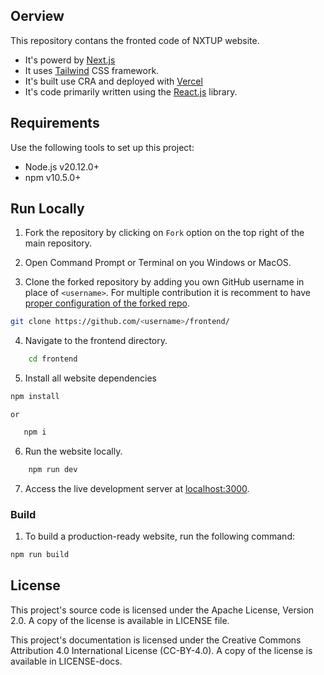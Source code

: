 ## Oerview 

This repository contans the fronted code of NXTUP website. 

* It's powerd by [Next.js](https://nextjs.org/)
* It uses [Tailwind](https://tailwindcss.com/) CSS framework.
* It's built use CRA and deployed with [Vercel](https://vercel.com/)
* It's code primarily written using the [React.js](https://react.dev/) library.

## Requirements 

Use the following tools to set up this project: 

* Node.js v20.12.0+
* npm v10.5.0+

## Run Locally 

1. Fork the repository by clicking on `Fork` option on the top right of the main repository.
  
2. Open Command Prompt or Terminal on you Windows or MacOS.
  
3. Clone the forked repository by adding you own GitHub username in place of `<username>`. For multiple contribution it is recomment to have [proper configuration of the forked repo](https://github.com/nxtuporg/community/blob/main/git-workflow.md).
```bash
git clone https://github.com/<username>/frontend/
```

4. Navigate to the frontend directory.
```bash
    cd frontend
```

5. Install all website dependencies
```bash
npm install
```
    or
    
```bash
   npm i
```

6. Run the website locally.

```bash
    npm run dev
```

7. Access the live development server at [localhost:3000](http://localhost:3000).

### Build

1. To build a production-ready website, run the following command:

```bash
npm run build
```

## License

This project's source code is licensed under the Apache License, Version 2.0. A copy of the
license is available in LICENSE file.

This project's documentation is licensed under the Creative Commons Attribution
4.0 International License (CC-BY-4.0). A copy of the license is available in
LICENSE-docs.
